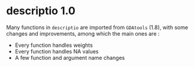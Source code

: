 # descriptio 1.0

Many functions in `descriptio` are imported from `GDAtools` (1.8), with some changes and improvements, among which the main ones are :
- Every function handles weights
- Every function handles NA values
- A few function and argument name changes



